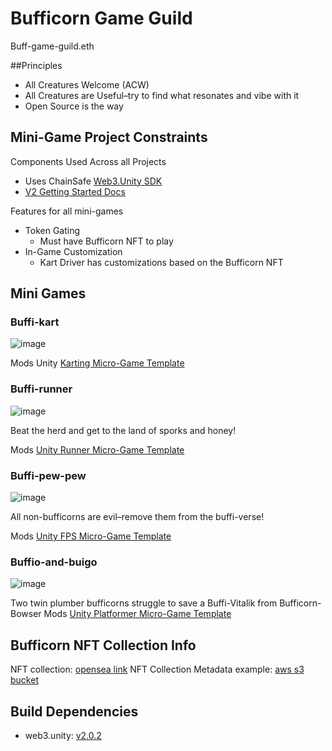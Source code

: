# Bufficorn Game Guild
Buff-game-guild.eth

##Principles
- All Creatures Welcome (ACW)
- All Creatures are Useful–try to find what resonates and vibe with it
- Open Source is the way

## Mini-Game Project Constraints
Components Used Across all Projects
* Uses ChainSafe [Web3.Unity SDK](https://github.com/ChainSafe/web3.unity)
* [V2 Getting Started Docs](https://docs.gaming.chainsafe.io/current/getting-started/)

Features for all mini-games
* Token Gating
  * Must have Bufficorn NFT to play
* In-Game Customization
  * Kart Driver has customizations based on the Bufficorn NFT

## Mini Games

### Buffi-kart
![image](https://user-images.githubusercontent.com/6826729/221503880-e872c016-2ab2-476b-bf2d-c49fc4e1cbee.png)

Mods Unity [Karting Micro-Game Template](https://learn.unity.com/project/karting-template)



### Buffi-runner
![image](https://user-images.githubusercontent.com/6826729/221503797-88b00571-dc74-4c6c-96c8-2711cd204e09.png)

Beat the herd and get to the land of sporks and honey!

Mods [Unity Runner Micro-Game Template](https://unity.com/features/build-a-runner-game)


### Buffi-pew-pew
![image](https://user-images.githubusercontent.com/6826729/221503650-b846dc6a-17d5-4421-9291-a70996430fdd.png)


All non-bufficorns are evil–remove them from the buffi-verse!

Mods [Unity FPS Micro-Game Template](https://learn.unity.com/project/fps-template)



### Buffio-and-buigo

![image](https://user-images.githubusercontent.com/6826729/221503519-9a4ae072-b207-4380-be90-669f7504de69.png)


Two twin plumber bufficorns struggle to save a Buffi-Vitalik from Bufficorn-Bowser
Mods [Unity Platformer Micro-Game Template](https://learn.unity.com/project/2d-platformer-template)


## Bufficorn NFT Collection Info
NFT collection: [opensea link](https://opensea.io/collection/bufficornbuidlbrigade)
NFT Collection Metadata example: [aws s3 bucket](https://bufficorn-trading.s3.amazonaws.com/tokens/3580)

## Build Dependencies
* web3.unity: [v2.0.2](https://github.com/ChainSafe/web3.unity/releases/tag/v2.0.2)
